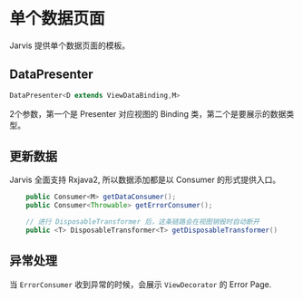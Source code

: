 # 单个数据页面
Jarvis 提供单个数据页面的模板。

## DataPresenter
```java
DataPresenter<D extends ViewDataBinding,M>
```
2个参数，第一个是 Presenter 对应视图的 Binding 类，第二个是要展示的数据类型。

## 更新数据
Jarvis 全面支持 Rxjava2, 所以数据添加都是以 Consumer 的形式提供入口。
```java
    public Consumer<M> getDataConsumer();
    public Consumer<Throwable> getErrorConsumer();

    // 进行 DisposableTransformer 后，这条链路会在视图销毁时自动断开
    public <T> DisposableTransformer<T> getDisposableTransformer()

```

## 异常处理
当 `ErrorConsumer` 收到异常的时候，会展示 `ViewDecorator` 的 Error Page.
